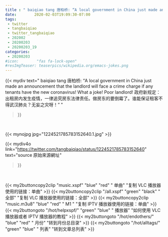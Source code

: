 ```yaml
---
title : " baiqiao tang 唐柏桥: “A local government in China just made an announcement that the landlord will face a crime charge if any tenants have the new coronavirus! What a joke! Poor landlord! &#10;&#10;政府新规定：出租房内发生疫情，一律追究房东法律责任。做房东的要倒霉了。谁能保证租客不得武汉肺炎？无妄之灾呀！”  "
date:        2020-02-03T19:09:30-07:00
tags:
 - twitter
 - tangbaiqiao
 - twitter_tangbaiqiao
 - 202002
 - 20200203
 - 20200203_19
categories:
 - 20200203
#icon:        "fas fa-lock-open"
#resImgTeaser: teaserpics/wikipedia.org/emacs-jokes.png
---
```


{{< mydiv text=" baiqiao tang 唐柏桥: “A local government in China just made an announcement that the landlord will face a crime charge if any tenants have the new coronavirus! What a joke! Poor landlord! &#10;&#10;政府新规定：出租房内发生疫情，一律追究房东法律责任。做房东的要倒霉了。谁能保证租客不得武汉肺炎？无妄之灾呀！”  "
>}}
<br>


 {{< mynojpg jpg="1224521785783152640.1.jpg" >}}<br> 



{{< mydiv4o link="https://twitter.com/tangbaiqiao/status/1224521785783152640"
text="source 原始來源網址"
>}}


<br>





{{< my2buttoncopy2clip "music.xspf"        "blue"   "red"    " 单曲"  "复制 VLC 播放器使用的链接：单曲" >}} {{< my2buttoncopy2clip "/all.xspf"         "green"  "black"  " 全部"  "复制 VLC 播放器使用的链接：全部" >}} {{< my2buttoncopy2clip "music.m3u8"        "blue"   "red"    " M1 "    "复制 IPTV 播放器使用的链接：单曲" >}} {{< my2buttongoto      "/hot/helpxspf/"    "green"  "blue"   " 播放器" "如何使用 VLC 播放器或者 IPTV 播放器的教程" >}} {{< my2buttongoto      "/hot/endothers/"   "blue"   "red"    " 月份"   "转到月份总目录" >}} {{< my2buttongoto      "/hot/alltags/"     "green"  "blue"   " 列表"   "转到文章总列表" >}} 
